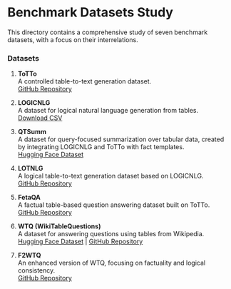 # Benchmark Datasets Study

This directory contains a comprehensive study of seven benchmark datasets, with a focus on their interrelations.



### Datasets

1. **ToTTo**  
   A controlled table-to-text generation dataset.  
   [GitHub Repository](https://github.com/google-research-datasets/ToTTo)

2. **LOGICNLG**  
   A dataset for logical natural language generation from tables.  
   [Download CSV](https://github.com/wenhuchen/LogicNLG/blob/master/all_csv.zip)

3. **QTSumm**  
   A dataset for query-focused summarization over tabular data, created by integrating LOGICNLG and ToTTo with fact templates.  
   [Hugging Face Dataset](https://huggingface.co/datasets/yale-nlp/QTSumm)

4. **LOTNLG**  
   A logical table-to-text generation dataset based on LOGICNLG.  
   [GitHub Repository](https://github.com/yale-nlp/LLM-T2T/tree/main/data)

5. **FetaQA**  
   A factual table-based question answering dataset built on ToTTo.  
   [GitHub Repository](https://github.com/Yale-LILY/FeTaQA/tree/main/data)

6. **WTQ (WikiTableQuestions)**  
   A dataset for answering questions using tables from Wikipedia.  
   [Hugging Face Dataset](https://huggingface.co/datasets/wikitablequestions) | [GitHub Repository](https://github.com/ppasupat/WikiTableQuestions/tree/master/csv)

7. **F2WTQ**  
   An enhanced version of WTQ, focusing on factuality and logical consistency.  
   [GitHub Repository](https://github.com/yale-nlp/LLM-T2T/tree/main/data)

